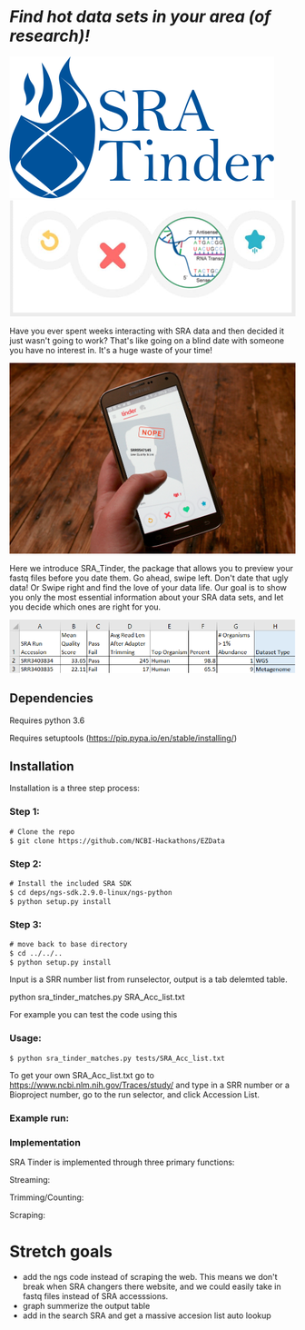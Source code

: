 # *Find hot data sets in your area (of research)!*
![logo](/docs/SRA_Tinder_logo_full_medium.png) 
![logo](/docs/logo.png)


Have you ever spent weeks interacting with SRA data and then decided it just wasn't going to work? That's like going on a blind date with someone you have no interest in. It's a huge waste of your time!

![Nope2](/docs/nope2.jpg)

Here we introduce SRA_Tinder, the package that allows you to preview your fastq files before you date them. Go ahead, swipe left. Don't date that ugly data! Or Swipe right and find the love of your data life.
Our goal is to show you only the most essential information about your SRA data sets, and let you decide which ones are right for you.

![alpha_output_example_1](/docs/alpha_output_example_1.png)

## Dependencies
Requires python 3.6

Requires setuptools (https://pip.pypa.io/en/stable/installing/)

## Installation
Installation is a three step process:
### Step 1:
```
# Clone the repo
$ git clone https://github.com/NCBI-Hackathons/EZData
```
### Step 2:
```
# Install the included SRA SDK
$ cd deps/ngs-sdk.2.9.0-linux/ngs-python
$ python setup.py install
```
### Step 3:
```
# move back to base directory
$ cd ../../..
$ python setup.py install
```


Input is a SRR number list from runselector, output is a tab delemted table.

python sra_tinder_matches.py SRA_Acc_list.txt

For example you can test the code using this

### Usage:
```
$ python sra_tinder_matches.py tests/SRA_Acc_list.txt
```
To get your own SRA_Acc_list.txt go to https://www.ncbi.nlm.nih.gov/Traces/study/ and type in a SRR number or a Bioproject number, go to the run selector, and click Accession List. 

### Example run:  


### Implementation

SRA Tinder is implemented through three primary functions:

Streaming:

Trimming/Counting:

Scraping:

# Stretch goals
- add the ngs code instead of scraping the web. This means we don't break when SRA changers there website, and we could easily take in fastq files instead of SRA accesssions.
- graph summerize the output table
- add in the search SRA and get a massive accesion list auto lookup




